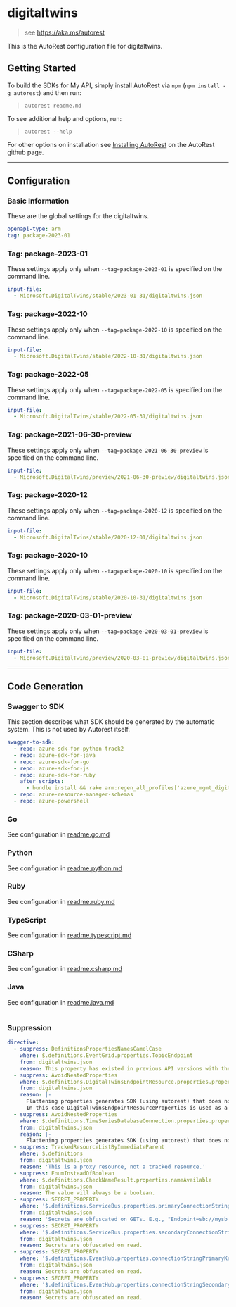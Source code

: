# digitaltwins

> see https://aka.ms/autorest

This is the AutoRest configuration file for digitaltwins.

## Getting Started

To build the SDKs for My API, simply install AutoRest via `npm` (`npm install -g autorest`) and then run:

> `autorest readme.md`

To see additional help and options, run:

> `autorest --help`

For other options on installation see [Installing AutoRest](https://aka.ms/autorest/install) on the AutoRest github page.

---

## Configuration

### Basic Information

These are the global settings for the digitaltwins.

``` yaml
openapi-type: arm
tag: package-2023-01
```

### Tag: package-2023-01

These settings apply only when `--tag=package-2023-01` is specified on the command line.

```yaml $(tag) == 'package-2023-01'
input-file:
  - Microsoft.DigitalTwins/stable/2023-01-31/digitaltwins.json
```

### Tag: package-2022-10

These settings apply only when `--tag=package-2022-10` is specified on the command line.

``` yaml $(tag) == 'package-2022-10'
input-file:
  - Microsoft.DigitalTwins/stable/2022-10-31/digitaltwins.json
```

### Tag: package-2022-05

These settings apply only when `--tag=package-2022-05` is specified on the command line.

``` yaml $(tag) == 'package-2022-05'
input-file:
  - Microsoft.DigitalTwins/stable/2022-05-31/digitaltwins.json
```

### Tag: package-2021-06-30-preview

These settings apply only when `--tag=package-2021-06-30-preview` is specified on the command line.

``` yaml $(tag) == 'package-2021-06-30-preview'
input-file:
  - Microsoft.DigitalTwins/preview/2021-06-30-preview/digitaltwins.json
```

### Tag: package-2020-12

These settings apply only when `--tag=package-2020-12` is specified on the command line.

``` yaml $(tag) == 'package-2020-12'
input-file:
  - Microsoft.DigitalTwins/stable/2020-12-01/digitaltwins.json
```

### Tag: package-2020-10

These settings apply only when `--tag=package-2020-10` is specified on the command line.

``` yaml $(tag) == 'package-2020-10'
input-file:
  - Microsoft.DigitalTwins/stable/2020-10-31/digitaltwins.json
```

### Tag: package-2020-03-01-preview

These settings apply only when `--tag=package-2020-03-01-preview` is specified on the command line.

``` yaml $(tag) == 'package-2020-03-01-preview'
input-file:
  - Microsoft.DigitalTwins/preview/2020-03-01-preview/digitaltwins.json
```

---

## Code Generation

### Swagger to SDK

This section describes what SDK should be generated by the automatic system.
This is not used by Autorest itself.

``` yaml $(swagger-to-sdk)
swagger-to-sdk:
  - repo: azure-sdk-for-python-track2
  - repo: azure-sdk-for-java
  - repo: azure-sdk-for-go
  - repo: azure-sdk-for-js
  - repo: azure-sdk-for-ruby
    after_scripts:
      - bundle install && rake arm:regen_all_profiles['azure_mgmt_digitaltwins']
  - repo: azure-resource-manager-schemas
  - repo: azure-powershell
```

### Go

See configuration in [readme.go.md](./readme.go.md)

### Python

See configuration in [readme.python.md](./readme.python.md)

### Ruby

See configuration in [readme.ruby.md](./readme.ruby.md)

### TypeScript

See configuration in [readme.typescript.md](./readme.typescript.md)

### CSharp

See configuration in [readme.csharp.md](./readme.csharp.md)

### Java

See configuration in [readme.java.md](./readme.java.md)

# 

### Suppression

``` yaml
directive:
  - suppress: DefinitionsPropertiesNamesCamelCase
    where: $.definitions.EventGrid.properties.TopicEndpoint
    from: digitaltwins.json
    reason: This property has existed in previous API versions with the same spelling, and is a required property. Renaming it to "topicEndpoint" introduces a breaking change.
  - suppress: AvoidNestedProperties
    where: $.definitions.DigitalTwinsEndpointResource.properties.properties
    from: digitaltwins.json
    reason: |-
      Flattening properties generates SDK (using autorest) that does not support polymorphism.
      In this case DigitalTwinsEndpointResourceProperties is used as a base class for EventGrid, EventHub and ServiceBus. Flattening DigitalTwinsEndpointResourceProperties removes the link between DigitalTwinsEndpointResource and resources above.
  - suppress: AvoidNestedProperties
    where: $.definitions.TimeSeriesDatabaseConnection.properties.properties
    from: digitaltwins.json
    reason: |-
      Flattening properties generates SDK (using autorest) that does not support polymorphism.
  - suppress: TrackedResourceListByImmediateParent
    where: $.definitions
    from: digitaltwins.json
    reason: 'This is a proxy resource, not a tracked resource.'
  - suppress: EnumInsteadOfBoolean
    where: $.definitions.CheckNameResult.properties.nameAvailable
    from: digitaltwins.json
    reason: The value will always be a boolean.
  - suppress: SECRET_PROPERTY
    where: '$.definitions.ServiceBus.properties.primaryConnectionString'
    from: digitaltwins.json
    reason: 'Secrets are obfuscated on GETs. E.g., "Endpoint=sb://mysb.servicebus.windows.net/;SharedAccessKeyName=RootManageSharedAccessKey;SharedAccessKey=***". This is to allow customers to identify the namespace of the resource.'
  - suppress: SECRET_PROPERTY
    where: '$.definitions.ServiceBus.properties.secondaryConnectionString'
    from: digitaltwins.json
    reason: Secrets are obfuscated on read.
  - suppress: SECRET_PROPERTY
    where: '$.definitions.EventHub.properties.connectionStringPrimaryKey'
    from: digitaltwins.json
    reason: Secrets are obfuscated on read.
  - suppress: SECRET_PROPERTY
    where: '$.definitions.EventHub.properties.connectionStringSecondaryKey'
    from: digitaltwins.json
    reason: Secrets are obfuscated on read.
```

